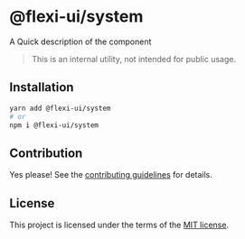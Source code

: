 # @flexi-ui/system

A Quick description of the component

> This is an internal utility, not intended for public usage.

## Installation

```sh
yarn add @flexi-ui/system
# or
npm i @flexi-ui/system
```

## Contribution

Yes please! See the
[contributing guidelines](https://github.com/flexi-ui/awalui/blob/master/CONTRIBUTING.md)
for details.

## License

This project is licensed under the terms of the
[MIT license](https://github.com/flexi-ui/awalui/blob/master/LICENSE).
